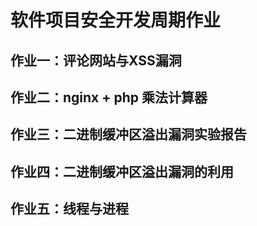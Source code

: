 # 软件项目安全开发周期作业

## 作业一：评论网站与XSS漏洞

## 作业二：nginx + php 乘法计算器

## 作业三：二进制缓冲区溢出漏洞实验报告

## 作业四：二进制缓冲区溢出漏洞的利用

## 作业五：线程与进程